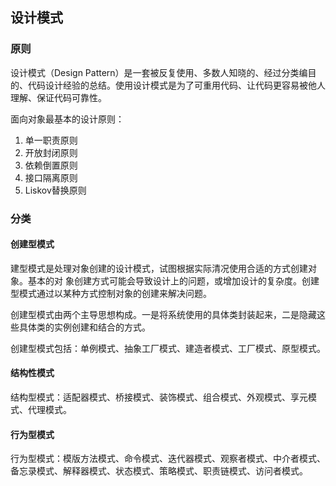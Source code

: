## 设计模式

### 原则

设计模式（Design Pattern）是一套被反复使用、多数人知晓的、经过分类编目的、代码设计经验的总结。使用设计模式是为了可重用代码、让代码更容易被他人理解、保证代码可靠性。

面向对象最基本的设计原则：

1. 单一职责原则
2. 开放封闭原则
3. 依赖倒置原则
4. 接口隔离原则
5. Liskov替换原则

### 分类

#### 创建型模式

建型模式是处理对象创建的设计模式，试图根据实际清况使用合适的方式创建对象。基本的对 象创建方式可能会导致设计上的问题，或增加设计的复杂度。创建型模式通过以某种方式控制对象的创建来解决问题。

创建型模式由两个主导思想构成。一是将系统使用的具体类封装起来，二是隐藏这些具体类的实例创建和结合的方式。

创建型模式包括：单例模式、抽象工厂模式、建造者模式、工厂模式、原型模式。

#### 结构性模式

结构型模式：适配器模式、桥接模式、装饰模式、组合模式、外观模式、享元模式、代理模式。 

#### 行为型模式

行为型模式：模版方法模式、命令模式、迭代器模式、观察者模式、中介者模式、备忘录模式、解释器模式、状态模式、策略模式、职责链模式、访问者模式。